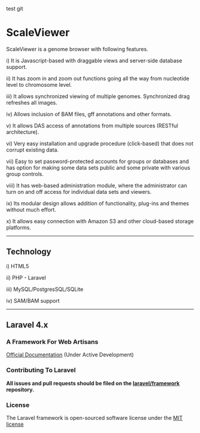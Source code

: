test git

ScaleViewer
===========

ScaleViewer is a genome browser with following features.

i) It is Javascript-based with draggable views and server-side database support.

ii) It has zoom in and zoom out functions going all the way from nucleotide level to chromosome level.

iii) It allows synchronized viewing of multiple genomes. Synchronized drag refreshes all images.

iv) Allows inclusion of BAM files, gff annotations and other formats.

v) It allows DAS access of annotations from multiple sources (RESTful architecture).

vi) Very easy installation and upgrade procedure (click-based) that does not corrupt existing data.

vii) Easy to set password-protected accounts for groups or databases and has option for making some data sets public and some private with various group controls.

viii) It has web-based administration module, where the administrator can turn on and off access for individual data sets and viewers.

ix) Its modular design allows addition of functionality, plug-ins and themes without much effort.

x) It allows easy connection with Amazon S3 and other cloud-based storage platforms.


--------------------

Technology
----------

i)   HTML5

ii)  PHP - Laravel

iii) MySQL/PostgresSQL/SQLite

iv) SAM/BAM support




--------------------------------------------------------------------

## Laravel 4.x

### A Framework For Web Artisans

[Official Documentation](http://four.laravel.com) (Under Active Development)

### Contributing To Laravel

**All issues and pull requests should be filed on the [laravel/framework](http://github.com/laravel/framework) repository.**

### License

The Laravel framework is open-sourced software license under the [MIT license](http://opensource.org/licenses/MIT)

